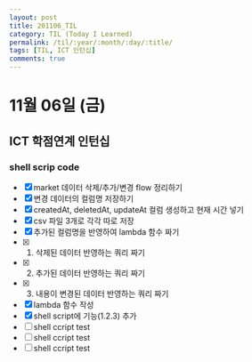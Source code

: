 ```yaml
---
layout: post
title: 201106_TIL
category: TIL (Today I Learned)
permalink: /til/:year/:month/:day/:title/
tags: [TIL, ICT 인턴십]
comments: true
---
```

# 11월 06일 (금)
## ICT 학점연계 인턴십
### shell scrip code
- [x] market 데이터 삭제/추가/변경 flow 정리하기
- [x] 변경 데이터의 컬럼명 저장하기
- [x] createdAt, deletedAt, updateAt 컬럼 생성하고 현재 시간 넣기
- [x] csv 파일 3개로 각각 따로 저장
- [x] 추가된 컬럼명을 반영하여 lambda 함수 짜기
- [x] 1. 삭제된 데이터 반영하는 쿼리 짜기
- [x] 2. 추가된 데이터 반영하는 쿼리 짜기
- [x] 3. 내용이 변경된 데이터 반영하는 쿼리 짜기
- [x] lambda 함수 작성
- [x] shell script에 기능(1.2.3) 추가
- [ ] shell ccript <add> test
- [ ] shell ccript <delete> test
- [ ] shell ccript <change> test

